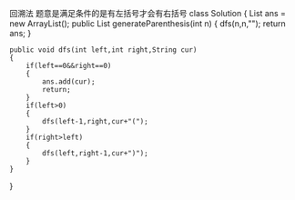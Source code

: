 回溯法
题意是满足条件的是有左括号才会有右括号
class Solution {
    List<String> ans = new ArrayList();
    public List<String> generateParenthesis(int n) {
        dfs(n,n,"");
        return ans;
    }

    public void dfs(int left,int right,String cur)
    {
        if(left==0&&right==0)
        {
            ans.add(cur);
            return;
        }
        if(left>0)
        {
            dfs(left-1,right,cur+"(");
        }
        if(right>left)
        {
            dfs(left,right-1,cur+")");
        }
    }
}
